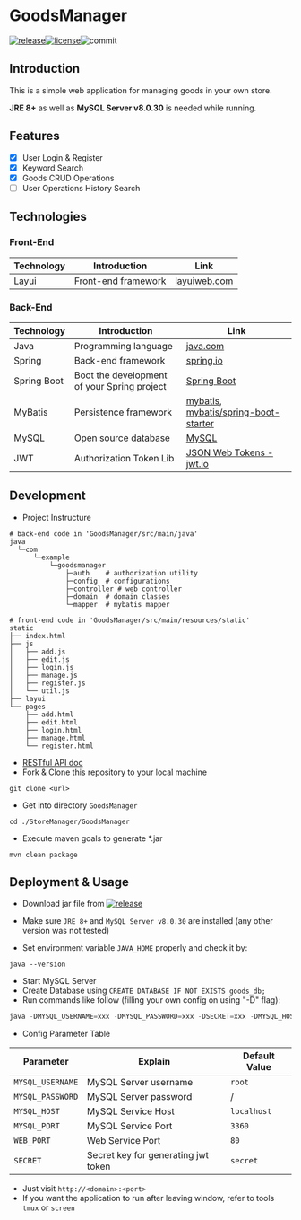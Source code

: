# GoodsManager
[![release](https://img.shields.io/github/v/release/WilliamBy/StoreManager)](https://github.com/WilliamBy/StoreManager/releases)[![license](https://img.shields.io/github/license/WilliamBy/StoreManager)](./LICENSE.md)![commit](https://img.shields.io/github/last-commit/Williamby/StoreManager)

## Introduction

This is a simple web application for managing goods in your own store. 

**JRE 8+** as well as **MySQL Server v8.0.30** is needed while running.

## Features

- [x] User Login & Register
- [x] Keyword Search
- [x] Goods CRUD Operations
- [ ] User Operations History Search

## Technologies

### Front-End

| Technology | Introduction        | Link                                                         |
| ---------- | ------------------- | ------------------------------------------------------------ |
| Layui      | Front-end framework | [layuiweb.com](https://www.layuiweb.com/) |

### Back-End

| Technology | Introduction       | Link    |
| ---------- | ------------------ | ------- |
| Java | Programming language | [java.com](https://www.java.com/) |
| Spring     | Back-end framework | [spring.io](https://spring.io/) |
| Spring Boot | Boot the development of your Spring project | [Spring Boot](https://spring.io/projects/spring-boot) |
| MyBatis | Persistence framework | [mybatis](https://mybatis.org/mybatis-3/), [mybatis/spring-boot-starter](https://github.com/mybatis/spring-boot-starter) |
| MySQL | Open source database | [MySQL](https://www.mysql.com/) |
| JWT | Authorization Token Lib | [JSON Web Tokens - jwt.io](https://jwt.io/) |

## Development

- Project Instructure

``` shell
# back-end code in 'GoodsManager/src/main/java'
java
  └─com
      └─example
          └─goodsmanager
              ├─auth	# authorization utility
              ├─config	# configurations
              ├─controller # web controller
              ├─domain	# domain classes
              └─mapper	# mybatis mapper
              
# front-end code in 'GoodsManager/src/main/resources/static'
static
├── index.html
├── js
│   ├── add.js
│   ├── edit.js
│   ├── login.js
│   ├── manage.js
│   ├── register.js
│   └── util.js
├── layui
└── pages
    ├── add.html
    ├── edit.html
    ├── login.html
    ├── manage.html
    └── register.html
```

- [RESTful API doc](./Others/prototype/接口.md)
- Fork & Clone this repository to your local machine

```shell
git clone <url>
```

- Get into directory `GoodsManager`

```shell
cd ./StoreManager/GoodsManager
```

- Execute maven goals to generate *.jar

```shell
mvn clean package
```

## Deployment & Usage

- Download jar file from [![release](https://img.shields.io/github/v/release/WilliamBy/StoreManager)](https://github.com/WilliamBy/StoreManager/releases)

- Make sure `JRE 8+` and `MySQL Server v8.0.30` are installed (any other version was not tested)
- Set environment variable `JAVA_HOME` properly and check it by:
```shell
java --version
```
- Start MySQL Server
- Create Database using `CREATE DATABASE IF NOT EXISTS goods_db;`
- Run commands like follow (filling your own config on using "-D" flag):

```java
java -DMYSQL_USERNAME=xxx -DMYSQL_PASSWORD=xxx -DSECRET=xxx -DMYSQL_HOST=xxx -jar GoodsManager-<version>.jar
```

- Config Parameter Table

| Parameter        | Explain                             | Default Value |
| ---------------- | ----------------------------------- | ------------- |
| `MYSQL_USERNAME` | MySQL Server username               | `root`        |
| `MYSQL_PASSWORD` | MySQL Server password               | /             |
| `MYSQL_HOST`     | MySQL Service Host                  | `localhost`   |
| `MYSQL_PORT`     | MySQL Service Port                  | `3360`        |
| `WEB_PORT`       | Web Service Port                    | `80`          |
| `SECRET`         | Secret key for generating jwt token | `secret`      |

- Just visit `http://<domain>:<port>`
- If you want the application to run after leaving window, refer to tools `tmux` or `screen`
